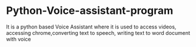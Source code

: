 # Python-Voice-assistant-program

It is a python based Voice Assistant where it is used to access videos, accessing chrome,converting text to speech, writing text to word document with voice
